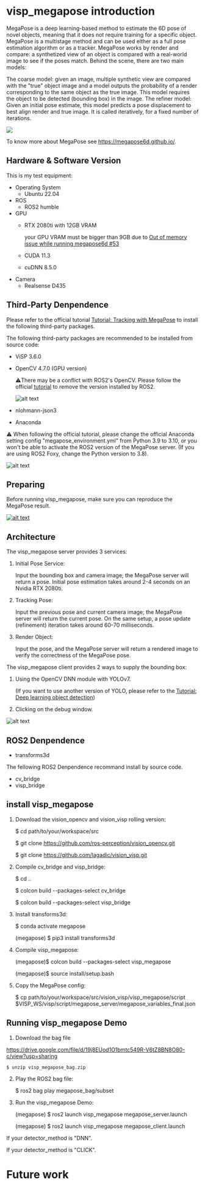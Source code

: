 # visp_megapose introduction

MegaPose is a deep learning-based method to estimate the 6D pose of novel objects, meaning that it does not require training for a specific object. MegaPose is a multistage method and can be used either as a full pose estimation algorithm or as a tracker. MegaPose works by render and compare: a synthetized view of an object is compared with a real-world image to see if the poses match. Behind the scene, there are two main models:

The coarse model: given an image, multiple synthetic view are compared with the "true" object image and a model outputs the probability of a render corresponding to the same object as the true image. This model requires the object to be detected (bounding box) in the image.
The refiner model: Given an initial pose estimate, this model predicts a pose displacement to best align render and true image. It is called iteratively, for a fixed number of iterations.

![](https://visp-doc.inria.fr/doxygen/visp-daily/megapose_architecture.jpg)

To know more about MegaPose see https://megapose6d.github.io/.
## Hardware & Software Version

This is my test equipment:

- Operating System
	- Ubuntu 22.04
- ROS
	- ROS2 humble
- GPU
	- RTX 2080ti with 12GB VRAM 
	
		your GPU VRAM must be bigger than 9GB due to [Out of memory issue while running megapose6d #53](https://github.com/megapose6d/megapose6d/issues/53)
	- CUDA 11.3
	- cuDNN 8.5.0
- Camera
	- Realsense D435
## Third-Party Denpendence  

Please refer to the official tutorial [
Tutorial: Tracking with MegaPose](https://visp-doc.inria.fr/doxygen/visp-daily/tutorial-tracking-megapose.html) to install the following third-party packages.

The following third-party packages are recommended to be installed from source code:
- ViSP 3.6.0
- OpenCV 4.7.0 (GPU version) 

	⚠️There may be a conflict with ROS2's OpenCV. Please follow the official  [tutorial](https://visp-doc.inria.fr/doxygen/visp-daily/tutorial-detection-dnn.html) to remove the version installed by ROS2.

	![alt text](README_src/image-3.png)
- nlohmann-json3

- Anaconda

⚠️ When following the official tutorial, please change the official Anaconda setting config "megapose_environment.yml" from Python 3.9 to 3.10, or you won't be able to activate the ROS2 version of the MegaPose server. (If you are using ROS2 Foxy, change the Python version to 3.8).

![alt text](README_src/image-4.png)


## Preparing

Before running visp_megapose, make sure you can reproduce the MegaPose result.

[![alt text](README_src/image.png)](https://youtu.be/X5VdIjl5Lo0)

## Architecture

The visp_megapose server provides 3 services:

1. Initial Pose Service:

	 Input the bounding box and camera image; the MegaPose server will return a pose. Initial pose estimation takes around 2-4 seconds on an Nvidia RTX 2080ti.

2. Tracking Pose:

	Input the previous pose and current camera image; the MegaPose server will return the current pose. On the same setup, a pose update (refinement) iteration takes around 60-70 milliseconds.

3. Render Object:

	Input the pose, and the MegaPose server will return a rendered image to verify the correctness of the MegaPose pose.

The visp_megapose client provides 2 ways to supply the bounding box:
1. Using the OpenCV DNN module with YOLOv7.

	(If you want to use another version of YOLO, please refer to the [Tutorial: Deep learning object detection](https://visp-doc.inria.fr/doxygen/visp-daily/tutorial-detection-dnn.html))

2. Clicking on the debug window.


![alt text](README_src/image-2.png)

## ROS2 Denpendence

- transforms3d

The fellowing ROS2 Denpendence recommand install by source code.
- cv_bridge 
- visp_bridge

## install visp_megapose

1. Download the vision_opencv and vision_visp rolling version:

	$ cd path/to/your/workspace/src

	$ git clone https://github.com/ros-perception/vision_opencv.git

	$ git clone https://github.com/lagadic/vision_visp.git


2. Compile cv_bridge and visp_bridge:

	$ cd ..

	$ colcon build --packages-select cv_bridge 

	$ colcon build --packages-select  visp_bridge

3. Install transforms3d:

	$ conda activate megapose

	(megapose) $ pip3 install transforms3d

4. Compile visp_megapose:

	(megapose)$ colcon build --packages-select visp_megapose

	(megapose)$ source install/setup.bash

5. Copy the MegaPose config:

	$ cp  path/to/your/workspace/src/vision_visp/visp_megapose/script $VISP_WS/visp/script/megapose_server/megapose_variables_final.json

## Running visp_megapose Demo

1. Download the bag file 

https://drive.google.com/file/d/19j8EUod1O1bmtc549R-V6tZ8BN8O80-c/view?usp=sharing

	$ unzip visp_megapose_bag.zip

2. Play the ROS2 bag file:

	$ ros2 bag play megapose_bag/subset

3. Run the visp_megapose Demo:

	(megapose) $ ros2 launch visp_megapose megapose_server.launch

	(megapose) $ ros2 launch visp_megapose megapose_client.launch

If your detector_method is "DNN".


If your detector_method is "CLICK".

# Future work


